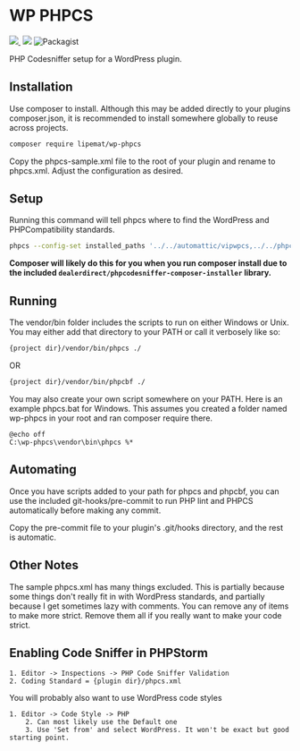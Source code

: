 # WP PHPCS

<p>
<a href="https://github.com/lipemat/wp-phpcs/releases">
<img src="https://img.shields.io/packagist/v/lipemat/wp-phpcs.svg?label=version" />
</a>
    <img alt="" src="https://img.shields.io/badge/wordpress->=4.8.0-green.svg">
    <img src="https://img.shields.io/packagist/php-v/lipemat/wp-phpcs.svg?color=brown" />
    <img alt="Packagist" src="https://img.shields.io/packagist/l/lipemat/wp-phpcs.svg">
</p>


PHP Codesniffer setup for a WordPress plugin.

## Installation

Use composer to install. Although this may be added directly to your plugins composer.json, it is recommended to install somewhere globally to reuse across projects. 

```bash
composer require lipemat/wp-phpcs
```

Copy the phpcs-sample.xml file to the root of your plugin and rename to phpcs.xml. Adjust the configuration as desired.

## Setup

Running this command will tell phpcs where to find the WordPress and PHPCompatibility standards. 

```bash
phpcs --config-set installed_paths '../../automattic/vipwpcs,../../phpcompatibility/php-compatibility,../../phpcompatibility/phpcompatibility-paragonie,../../phpcompatibility/phpcompatibility-wp,../../sirbrillig/phpcs-variable-analysis,../../wp-coding-standards/wpcs,../../lipemat/wp-phpcs/src'
```
**Composer will likely do this for you when you run composer install due to the included `dealerdirect/phpcodesniffer-composer-installer` library.**

## Running

The vendor/bin folder includes the scripts to run on either Windows or Unix. You may either add that directory to your PATH or call it verbosely like so:
``` bash
{project dir}/vendor/bin/phpcs ./
```
OR
``` bash
{project dir}/vendor/bin/phpcbf ./
```

You may also create your own script somewhere on your PATH. Here is an example phpcs.bat for Windows. This assumes you created a folder named wp-phpcs in your root and ran composer require there. 
``` text
@echo off
C:\wp-phpcs\vendor\bin\phpcs %*
```

## Automating

Once you have scripts added to your path for phpcs and phpcbf, you can use the included git-hooks/pre-commit to run PHP lint and PHPCS automatically before making any commit. 

Copy the pre-commit file to your plugin's .git/hooks directory, and the rest is automatic.


## Other Notes

The sample phpcs.xml has many things excluded. This is partially because some things don't really fit in with WordPress standards, and partially because I get sometimes lazy with comments. You can remove any of <exclude> items to make more strict. Remove them all if you really want to make your code strict. 
 
## Enabling Code Sniffer in PHPStorm

```
1. Editor -> Inspections -> PHP Code Sniffer Validation
2. Coding Standard = {plugin dir}/phpcs.xml
```
You will probably also want to use WordPress code styles
```
1. Editor -> Code Style -> PHP
    2. Can most likely use the Default one
    3. Use 'Set from' and select WordPress. It won't be exact but good starting point.
```
